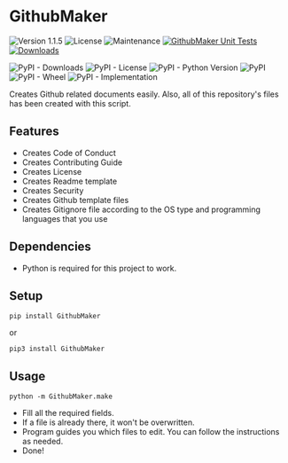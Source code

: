 # GithubMaker
![Version 1.1.5](https://img.shields.io/badge/version-1.1.5-blue) ![License](https://img.shields.io/badge/Licence-MIT-green) ![Maintenance](https://img.shields.io/maintenance/yes/2023) [![GithubMaker Unit Tests](https://github.com/yagiziskirik/GithubMaker/actions/workflows/python-tests.yml/badge.svg)](https://github.com/yagiziskirik/GithubMaker/actions/workflows/python-tests.yml) [![Downloads](https://static.pepy.tech/badge/githubmaker)](https://pepy.tech/project/githubmaker)

![PyPI - Downloads](https://img.shields.io/pypi/dm/GithubMaker) ![PyPI - License](https://img.shields.io/pypi/l/GithubMaker) ![PyPI - Python Version](https://img.shields.io/pypi/pyversions/GithubMaker) ![PyPI](https://img.shields.io/pypi/v/GithubMaker) ![PyPI - Wheel](https://img.shields.io/pypi/wheel/GithubMaker) ![PyPI - Implementation](https://img.shields.io/pypi/implementation/GithubMaker)

Creates Github related documents easily. Also, all of this repository's files has been created with this script.

## Features
* Creates Code of Conduct
* Creates Contributing Guide
* Creates License
* Creates Readme template
* Creates Security
* Creates Github template files
* Creates Gitignore file according to the OS type and programming languages that you use

## Dependencies
* Python is required for this project to work.

## Setup
```
pip install GithubMaker
```

or

```
pip3 install GithubMaker
```

## Usage
```
python -m GithubMaker.make
```

* Fill all the required fields.
* If a file is already there, it won't be overwritten.
* Program guides you which files to edit. You can follow the instructions as needed.
* Done!
